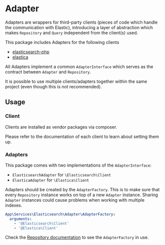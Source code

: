 # Adapter
Adapters are wrappers for third-party clients (pieces of code which handle the communication with Elastic), introducing a layer of abstraction which makes `Repository` and `Query` independent from the client(s) used.

This package includes Adapters for the following clients
 - [elasticsearch-php](https://www.elastic.co/guide/en/elasticsearch/client/php-api/current/index.html)
 - [elastica](https://elastica.io/)

All Adapters implement a common `AdapterInterface` which serves as the contract between `Adapter` and `Repository`.

It is possible to use multiple clients/adapters together within the same project (even though this is not recommended).

## Usage

### Client
Clients are installed as vendor packages via composer.

Please refer to the documentation of each client to learn about setting them up.

### Adapters
This package comes with two implementations of the `AdapterInterface`:
 - `ElasticsearchAdapter` for `\Elasticsearch\Client`
 - `ElasticaAdapter` for `\Elastica\Client`

Adapters should be created by the `AdapterFactory`. This is to make sure that every `Repository` instance works on top of a new `Adapter` instance. Sharing `Adapter` instances could cause problems when working with multiple indexes.
 
```yaml
App\Services\Elasticsearch\Adapter\AdapterFactory:
  arguments:
    - '@Elasticsearch\Client'
    - '@Elastica\Client'
```

Check the [Repository documentation](REPOSITORY.md) to see the `AdapterFactory` in use.
